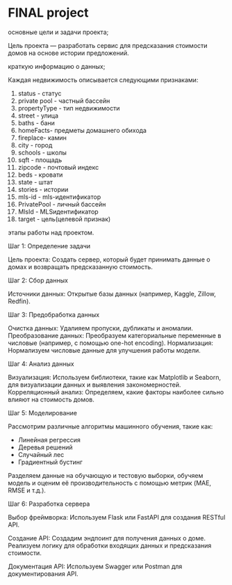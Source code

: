# FINAL project
основные цели и задачи проекта;

Цель проекта — разработать сервис для предсказания стоимости домов на основе истории предложений.

краткую информацию о данных;

Каждая недвижимость описывается следующими признаками:
1. status - статус
2. private pool	- частный бассейн
3. propertyType	- тип недвижимости
4. street	- улица
5. baths	- бани
6. homeFacts-	предметы домашнего обихода
7. fireplace-	камин
8. city	- город
9. schools	- школы
10. sqft	- площадь
11. zipcode	- почтовый индекс
12. beds	- кровати
13. state	- штат
14. stories	- истории
15. mls-id	- mls-идентификатор
16. PrivatePool	- личный бассейн
17. MlsId	 - MLSидентификатор
18. target - цель(целевой признак)

этапы работы над проектом.

Шаг 1: Определение задачи

Цель проекта: Создать сервер, который будет принимать данные о домах и возвращать предсказанную стоимость.

Шаг 2: Сбор данных

Источники данных:
Открытые базы данных (например, Kaggle, Zillow, Redfin).

Шаг 3: Предобработка данных

Очистка данных: Удалияем пропуски, дубликаты и аномалии.
Преобразование данных: Преобразуем категориальные переменные в числовые (например, с помощью one-hot encoding).
Нормализация: Нормализуем числовые данные для улучшения работы модели.

Шаг 4: Анализ данных

Визуализация: Используем библиотеки, такие как Matplotlib и Seaborn, для визуализации данных и выявления закономерностей.
Корреляционный анализ: Определяем, какие факторы наиболее сильно влияют на стоимость домов.

Шаг 5: Моделирование

 Рассмотрим различные алгоритмы машинного обучения, такие как:
* Линейная регрессия
* Деревья решений
* Случайный лес
* Градиентный бустинг
  
Разделяем данные на обучающую и тестовую выборки, обучяем модель и оценим её производительность с помощью метрик (MAE, RMSE и т.д.).

Шаг 6: Разработка сервера

Выбор фреймворка: Используем Flask или FastAPI для создания RESTful API.

Создание API:
Создадим эндпоинт для получения данных о доме.
Реализуем логику для обработки входящих данных и предсказания стоимости.

Документация API: Используем Swagger или Postman для документирования API.

